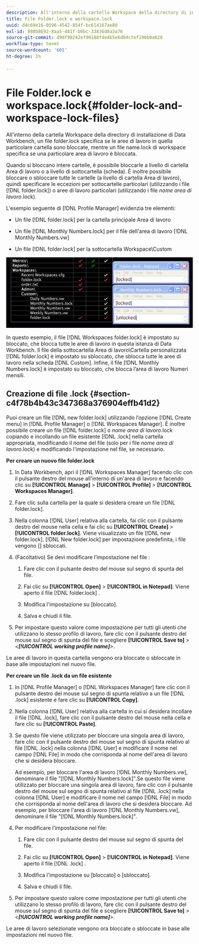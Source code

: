 ```yaml
---
description: All'interno della cartella Workspace della directory di installazione di Data Workbench, un file folder.lock specifica se le aree di lavoro in quella particolare cartella sono bloccate, mentre un file name.lock di workspace specifica se una particolare area di lavoro è bloccata.
title: File Folder.lock e workspace.lock
uuid: d4c69e16-0596-4542-854f-bc614167ae80
exl-id: 980b8692-8aa5-481f-b6bc-33836d8a3a76
source-git-commit: d9df90242ef96188f4e4b5e6d04cfef196b0a628
workflow-type: tm+mt
source-wordcount: '601'
ht-degree: 1%

---
```


# File Folder.lock e workspace.lock{#folder-lock-and-workspace-lock-files}

All&#39;interno della cartella Workspace della directory di installazione di Data Workbench, un file folder.lock specifica se le aree di lavoro in quella particolare cartella sono bloccate, mentre un file name.lock di workspace specifica se una particolare area di lavoro è bloccata.

Quando si bloccano intere cartelle, è possibile bloccarle a livello di cartella Area di lavoro o a livello di sottocartella (scheda). È inoltre possibile bloccare o sbloccare tutte le cartelle (a livello di cartella Area di lavoro), quindi specificare le eccezioni per sottocartelle particolari (utilizzando i file [!DNL folder.lock]) o aree di lavoro particolari (utilizzando i file *nome area di lavoro*.lock).

L&#39;esempio seguente di [!DNL Profile Manager] evidenzia tre elementi:

* Un file [!DNL folder.lock] per la cartella principale Area di lavoro
* Un file [!DNL Monthly Numbers.lock] per il file dell&#39;area di lavoro [!DNL Monthly Numbers.vw]

* Un file [!DNL folder.lock] per la sottocartella Workspace\Custom

![](assets/wsp_Locking_lockFiles.png)

In questo esempio, il file [!DNL Workspaces folder.lock] è impostato su bloccato, che blocca tutte le aree di lavoro in questa istanza di Data Workbench. Il file della sottocartella Area di lavoro\Cartella personalizzata [!DNL folder.lock] è impostato su sbloccato, che sblocca tutte le aree di lavoro nella scheda [!DNL Custom]. Infine, il file [!DNL Monthly Numbers.lock] è impostato su bloccato, che blocca l’area di lavoro Numeri mensili.

## Creazione di file .lock {#section-c4f78b4b43c347368a376904effb41d2}

Puoi creare un file [!DNL new folder.lock] utilizzando l’opzione [!DNL Create menu] in [!DNL Profile Manager] o [!DNL Workspaces Manager]. È inoltre possibile creare un file [!DNL folder.lock] o *nome area di lavoro*.lock copiando e incollando un file esistente [!DNL .lock] nella cartella appropriata, modificando il nome del file (solo per i file *nome area di lavoro*.lock) e modificando l&#39;impostazione nel file, se necessario.

**Per creare un nuovo file folder.lock**

1. In Data Workbench, apri il [!DNL Workspaces Manager] facendo clic con il pulsante destro del mouse all&#39;interno di un&#39;area di lavoro e facendo clic su **[!UICONTROL Manage]** > **[!UICONTROL Profile]** > **[!UICONTROL Workspaces Manager]**.
1. Fare clic sulla cartella per la quale si desidera creare un file [!DNL folder.lock].
1. Nella colonna [!DNL User] relativa alla cartella, fai clic con il pulsante destro del mouse nella cella e fai clic su **[!UICONTROL Create]** > **[!UICONTROL folder.lock]**. Viene visualizzato un file [!DNL new folder.lock]. [!DNL New folder.lock] per impostazione predefinita, i file vengono  [] sbloccati.
1. (Facoltativo) Se devi modificare l’impostazione nel file :

   1. Fare clic con il pulsante destro del mouse sul segno di spunta del file.
   1. Fai clic su **[!UICONTROL Open]** > **[!UICONTROL in Notepad]**. Viene aperto il file [!DNL folder.lock] .

   1. Modifica l&#39;impostazione su [bloccato].
   1. Salva e chiudi il file.

1. Per impostare questo valore come impostazione per tutti gli utenti che utilizzano lo stesso profilo di lavoro, fare clic con il pulsante destro del mouse sul segno di spunta del file e scegliere **[!UICONTROL Save to]** > *&lt;**[!UICONTROL working profile name]**>*.

Le aree di lavoro in questa cartella vengono ora bloccate o sbloccate in base alle impostazioni nel nuovo file.

**Per creare un file .lock da un file esistente**

1. In [!DNL Profile Manager] o [!DNL Workspaces Manager] fare clic con il pulsante destro del mouse sul segno di spunta relativo a un file [!DNL .lock] esistente e fare clic su **[!UICONTROL Copy]**.
1. Nella colonna [!DNL User] relativa alla cartella in cui si desidera incollare il file [!DNL .lock], fare clic con il pulsante destro del mouse nella cella e fare clic su **[!UICONTROL Paste]**.
1. Se questo file viene utilizzato per bloccare una singola area di lavoro, fare clic con il pulsante destro del mouse sul segno di spunta relativo al file [!DNL .lock] nella colonna [!DNL User] e modificare il nome nel campo [!DNL File] in modo che corrisponda al nome dell&#39;area di lavoro che si desidera bloccare.

   Ad esempio, per bloccare l&#39;area di lavoro [!DNL Monthly Numbers.vw], denominare il file &quot;[!DNL Monthly Numbers.lock]&quot;.Se questo file viene utilizzato per bloccare una singola area di lavoro, fare clic con il pulsante destro del mouse sul segno di spunta relativo al file [!DNL .lock] nella colonna [!DNL User] e modificare il nome nel campo [!DNL File] in modo che corrisponda al nome dell&#39;area di lavoro che si desidera bloccare. Ad esempio, per bloccare l&#39;area di lavoro [!DNL Monthly Numbers.vw], denominare il file &quot;[!DNL Monthly Numbers.lock]&quot;.

1. Per modificare l’impostazione nel file:

   1. Fare clic con il pulsante destro del mouse sul segno di spunta del file.
   1. Fai clic su **[!UICONTROL Open]** > **[!UICONTROL in Notepad]**. Viene aperto il file [!DNL .lock] .

   1. Modifica l&#39;impostazione su [bloccato] o [sbloccato].
   1. Salva e chiudi il file.

1. Per impostare questo valore come impostazione per tutti gli utenti che utilizzano lo stesso profilo di lavoro, fare clic con il pulsante destro del mouse sul segno di spunta del file e scegliere **[!UICONTROL Save to]** > *&lt;**[!UICONTROL working profile name]**>*.

Le aree di lavoro selezionate vengono ora bloccate o sbloccate in base alle impostazioni nel nuovo file.
